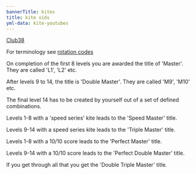 ```yaml
---
bannerTitle: kites
title: kite vids 
yml-data: kite-youtubes
---
```


[Club38](https://revkites.com/club-38/)  

For terminology see [rotation codes](/kites/rotation-codes/)

On completion of the first 8 levels you are awarded the title of 'Master'. They
are called 'L1', 'L2' etc.  

After levels 9 to 14, the title is 'Double Master'.
They are called 'M9', 'M10' etc.

The final level 14 has to be created by yourself out of a set of defined combinations.

Levels 1-8 with a 'speed series' kite leads to the 'Speed Master' title.

Levels 9-14 with a speed series kite leads to the 'Triple Master' title. 

Levels 1-8 with a 10/10 score leads to the 'Perfect Master' title.  

Levels 9-14 with a 10/10 score leads to the 'Perfect Double Master' title.  

If you get through all that you get the 'Double Triple Master' title.

